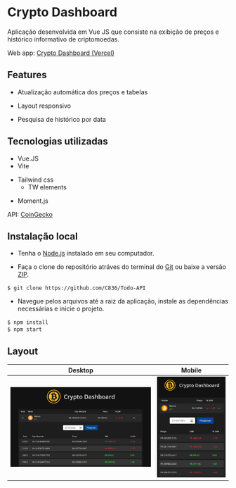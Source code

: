 
# Crypto Dashboard

Aplicação desenvolvida em Vue JS que consiste na exibição de preços e histórico informativo de criptomoedas.

Web app: [Crypto Dashboard (Vercel)](https://coin-price-app.vercel.app/)

## Features

* Atualização automática dos preços e tabelas

* Layout responsivo

* Pesquisa de histórico por data

## Tecnologias utilizadas

* Vue.JS
* Vite
- Tailwind css
    - TW elements

* Moment.js

API: [CoinGecko](https://www.coingecko.com/pt/api)


## Instalação local

- Tenha o [Node.js](https://nodejs.dev/) instalado em seu computador.

- Faça o clone do repositório atráves do terminal do [Git](https://git-scm.com/downloads) ou baixe a versão [ZIP](https://github.com/C836/Crypto-Dashboard/archive/refs/heads/main.zip).

```
$ git clone https://github.com/C836/Todo-API
```

- Navegue pelos arquivos até a raiz da aplicação, instale as dependências necessárias e inicie o projeto.

```
$ npm install
$ npm start
```

## Layout

Desktop             |  Mobile
:-------------------------:|:-------------------------:
![](./src/assets//pc.png)  |  ![](./src/assets/mobile.png)